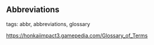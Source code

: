 ## Abbreviations
tags: abbr, abbreviations, glossary

https://honkaiimpact3.gamepedia.com/Glossary_of_Terms